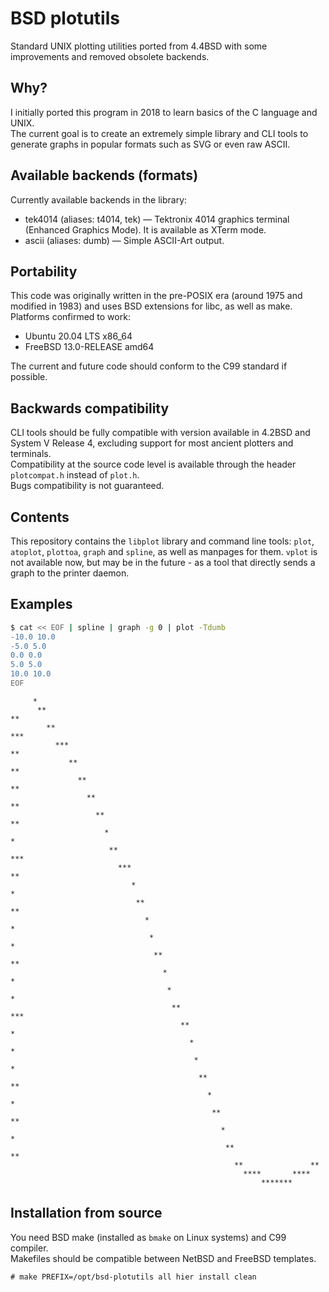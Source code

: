 # BSD plotutils
Standard UNIX plotting utilities ported from 4.4BSD with some improvements and removed obsolete backends.  

## Why?
I initially ported this program in 2018 to learn basics of the C language and UNIX.  
The current goal is to create an extremely simple library and CLI tools to generate graphs in popular formats such as SVG or even raw ASCII.  

## Available backends (formats)
Currently available backends in the library:
* tek4014 (aliases: t4014, tek) — Tektronix 4014 graphics terminal (Enhanced Graphics Mode). It is available as XTerm mode.
* ascii (aliases: dumb) — Simple ASCII-Art output.

## Portability
This code was originally written in the pre-POSIX era (around 1975 and modified in 1983) and uses BSD extensions for libc, as well as make.  
Platforms confirmed to work:
* Ubuntu 20.04 LTS x86_64
* FreeBSD 13.0-RELEASE amd64
  
The current and future code should conform to the C99 standard if possible.

## Backwards compatibility
CLI tools should be fully compatible with version available in 4.2BSD and System V Release 4, excluding support for most ancient plotters and terminals.  
Compatibility at the source code level is available through the header `plotcompat.h` instead of `plot.h`.  
Bugs compatibility is not guaranteed.

## Contents
This repository contains the `libplot` library and command line tools: `plot`, `atoplot`, `plottoa`, `graph` and `spline`, as well as manpages for them.
`vplot` is not available now, but may be in the future - as a tool that directly sends a graph to the printer daemon.

## Examples
```bash
$ cat << EOF | spline | graph -g 0 | plot -Tdumb
-10.0 10.0
-5.0 5.0
0.0 0.0
5.0 5.0
10.0 10.0
EOF
```

```
     *
      **                                                                                                       **
        **                                                                                                  ***
          ***                                                                                             **
             **                                                                                         **
               **                                                                                     **
                 **                                                                                 **
                   **                                                                             **
                     *                                                                           *
                      **                                                                      ***
                        ***                                                                 **
                           *                                                               *
                            **                                                           **
                              *                                                         *
                               *                                                       *
                                **                                                   **
                                  *                                                 *
                                   *                                               *
                                    **                                          ***
                                      **                                       *
                                        *                                     *
                                         *                                   *
                                          **                               **
                                            *                             *
                                             **                         **
                                               *                       *
                                                **                   **
                                                  **               **
                                                    ****       ****
                                                        *******
```

## Installation from source
You need BSD make (installed as `bmake` on Linux systems) and C99 compiler.  
Makefiles should be compatible between NetBSD and FreeBSD templates.
```
# make PREFIX=/opt/bsd-plotutils all hier install clean
```

